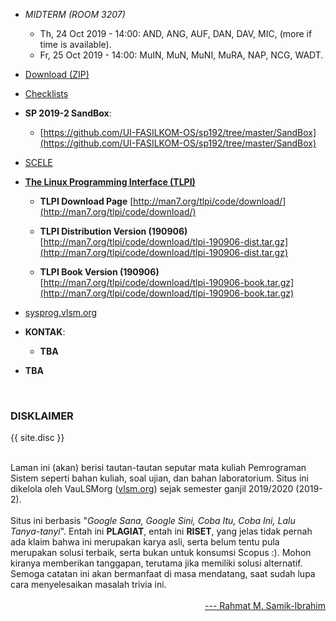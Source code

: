 ---
---

* *MIDTERM (ROOM 3207)*
  * Th, 24 Oct 2019 - 14:00:  AND, ANG, AUF, DAN, DAV, MIC, (more if time is available).
  * Fr, 25 Oct 2019 - 14:00:  MuIN, MuN, MuNI, MuRA, NAP, NCG, WADT.

* [Download (ZIP)](https://github.com/UI-FASILKOM-OS/sysprog/archive/master.zip)

* [Checklists](https://github.com/UI-FASILKOM-OS/SysProg/tree/master/CheckList)

* **SP 2019-2 SandBox**: 
  * [https://github.com/UI-FASILKOM-OS/sp192/tree/master/SandBox](https://github.com/UI-FASILKOM-OS/sp192/tree/master/SandBox)

* [SCELE](https://scele.cs.ui.ac.id/course/view.php?id=725)

* **[The Linux Programming Interface (TLPI)](http://man7.org/tlpi/code/online/)**
  * **TLPI Download Page** [http://man7.org/tlpi/code/download/](http://man7.org/tlpi/code/download/)
  * **TLPI Distribution Version (190906)** [http://man7.org/tlpi/code/download/tlpi-190906-dist.tar.gz](http://man7.org/tlpi/code/download/tlpi-190906-dist.tar.gz)

  * **TLPI Book Version (190906)** [http://man7.org/tlpi/code/download/tlpi-190906-book.tar.gz](http://man7.org/tlpi/code/download/tlpi-190906-book.tar.gz)

* [sysprog.vlsm.org](https://sysprog.vlsm.org/)

* **KONTAK**:
  * **TBA**

* **TBA**

<br>
<h3>DISKLAIMER</h3>

{{ site.disc }}

<br>
Laman ini (akan) berisi tautan-tautan seputar mata kuliah Pemrograman Sistem seperti bahan kuliah, 
soal ujian, dan bahan laboratorium. 
Situs ini dikelola oleh VauLSMorg (<a href="https://vlsm.org/">vlsm.org</a>) 
sejak semester ganjil 2019/2020 (2019-2).<br><br>
Situs ini berbasis 
"<i>Google Sana, Google Sini, Coba Itu, Coba Ini, Lalu Tanya-tanyi</i>". 
Entah ini <b>PLAGIAT</b>, entah ini <b>RISET</b>, 
yang jelas tidak pernah ada klaim bahwa ini merupakan karya asli, 
serta belum tentu pula merupakan solusi terbaik, 
serta bukan untuk konsumsi Scopus :).
Mohon kiranya memberikan tanggapan,
terutama jika memiliki solusi alternatif.
Semoga catatan ini akan bermanfaat di masa mendatang,
saat sudah lupa cara menyelesaikan masalah trivia ini.<br><br>
<div style="text-align: right;">
<a href="http://rahmatm.samik-ibrahim.vlsm.org/">--- Rahmat M. Samik-Ibrahim</a><br></div>
<br>

